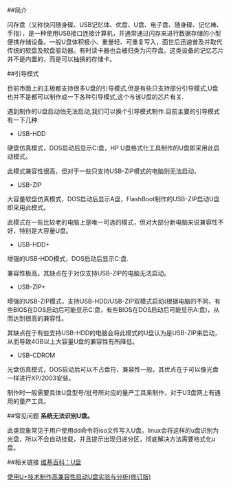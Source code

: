 ##简介

闪存盘（又称快闪随身碟、USB记忆体、优盘、U盘、电子盘、随身碟、记忆棒、手指），是一种使用USB接口连接计算机，并通常通过闪存来进行数据存储的小型便携存储设备。一般U盘体积极小、重量轻、可重复写入，面世后迅速普及并取代传统的软盘及软盘驱动器。有时读卡器也会被归类为闪存盘。这类设备的记忆芯片并不是内置的，而是可以抽换的存储卡。

##引导模式

目前市面上的主板都支持很多U盘的引导模式,但是有些只支持部分引导模式,U盘也并不是都可以制作成一下各种引导模式,这个与该U盘的芯片有关.

遇到制作的U盘启动怕无法启动,我们可以换个引导模式制作.目前主要的引导模式有一下几种:

- USB-HDD

硬盘仿真模式，DOS启动后显示C:盘，HP U盘格式化工具制作的U盘即采用此启动模式。

此模式兼容性很高，但对于一些只支持USB-ZIP模式的电脑则无法启动。

- USB-ZIP

大容量软盘仿真模式，DOS启动后显示A盘，FlashBoot制作的USB-ZIP启动U盘即采用此模式。

此模式在一些比较老的电脑上是唯一可选的模式，但对大部分新电脑来说兼容性不好，特别是大容量U盘。

- USB-HDD+

增强的USB-HDD模式，DOS启动后显示C:盘.

兼容性极高。其缺点在于对仅支持USB-ZIP的电脑无法启动。

- USB-ZIP+

增强的USB-ZIP模式，支持USB-HDD/USB-ZIP双模式启动(根据电脑的不同，有些BIOS在DOS启动后可能显示C:盘，有些BIOS在DOS启动后可能显示A:盘)，从而达到很高的兼容性。

其缺点在于有些支持USB-HDD的电脑会将此模式的U盘认为是USB-ZIP来启动，从而导致4GB以上大容量U盘的兼容性有所降低。

- USB-CDROM

光盘仿真模式，DOS启动后可以不占盘符，兼容性一般。其优点在于可以像光盘一样进行XP/2003安装。

制作时一般需要具体U盘型号/批号所对应的量产工具来制作，对于U3盘网上有通用的量产工具。

##常见问题
**系统无法识别U盘。**

此类现象常见于用户使用dd命令将iso文件写入U盘。linux会将这样的u盘识别为光盘，所以不会自动挂载，并且提示出现归递分区，彻底解决方法需要格式化u盘。

##相关链接
[维基百科：U盘](http://zh.wikipedia.org/wiki/U%E7%9B%98)

[使用U+技术制作高兼容性启动U盘实验与分析(修订版)](http://www.ultraiso.net/review/uboot.htm)